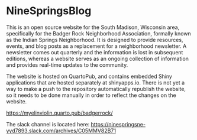 # NineSpringsBlog

This is an open source website for the South Madison, Wisconsin area, specifically for the Badger Rock Neighborhood Association, formally known as the Indian Springs Neighborhood. It is designed to provide resources, events, and blog posts as a replacement for a neighborhood newsletter. A newsletter comes out quarterly and the information is lost in subsequent editions, whereas a website serves as an ongoing collection of information and provides real-time updates to the community.

The website is hosted on QuartoPub, and contains embedded Shiny applications that are hosted separately at shinyapps.io. There is not yet a way to make a push to the repository automatically republish the website, so it needs to be done manually in order to reflect the changes on the website.

https://myelinviolin.quarto.pub/badgerrock/

The slack channel is located here: https://ninespringsne-yyd7893.slack.com/archives/C05MMV82B71
